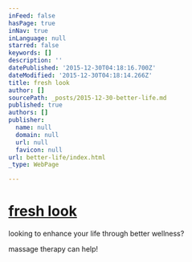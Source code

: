 ```yaml
---
inFeed: false
hasPage: true
inNav: true
inLanguage: null
starred: false
keywords: []
description: ''
datePublished: '2015-12-30T04:18:16.700Z'
dateModified: '2015-12-30T04:18:14.266Z'
title: fresh look
author: []
sourcePath: _posts/2015-12-30-better-life.md
published: true
authors: []
publisher:
  name: null
  domain: null
  url: null
  favicon: null
url: better-life/index.html
_type: WebPage

---
```

# [fresh look][0]

looking to enhance your life through better wellness?

massage therapy can help!

[0]: better-life/fresh-look